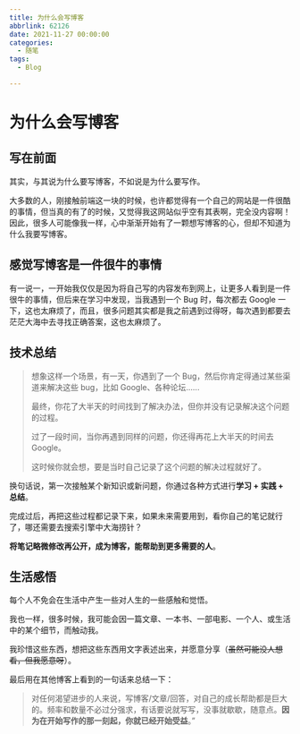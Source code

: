 ```yaml
---
title: 为什么会写博客
abbrlink: 62126
date: 2021-11-27 00:00:00
categories:
  - 随笔
tags:
  - Blog

---
```


# 为什么会写博客

## 写在前面

其实，与其说为什么要写博客，不如说是为什么要写作。

大多数的人，刚接触前端这一块的时候，也许都觉得有一个自己的网站是一件很酷的事情，但当真的有了的时候，又觉得我这网站似乎空有其表啊，完全没内容啊！因此，很多人可能像我一样，心中渐渐开始有了一颗想写博客的心，但却不知道为什么我要写博客。

## 感觉写博客是一件很牛的事情

有一说一，一开始我仅仅是因为将自己写的内容发布到网上，让更多人看到是一件很牛的事情，但后来在学习中发现，当我遇到一个 Bug 时，每次都去 Google 一下，这也太麻烦了，而且，很多问题其实都是我之前遇到过得呀，每次遇到都要去茫茫大海中去寻找正确答案，这也太麻烦了。

## 技术总结

> 想象这样一个场景，有一天，你遇到了一个 Bug，然后你肯定得通过某些渠道来解决这些 bug，比如 Google、各种论坛......
>
> 最终，你花了大半天的时间找到了解决办法，但你并没有记录解决这个问题的过程。
>
> 过了一段时间，当你再遇到同样的问题，你还得再花上大半天的时间去 Google。
>
> 这时候你就会想，要是当时自己记录了这个问题的解决过程就好了。
>

换句话说，第一次接触某个新知识或新问题，你通过各种方式进行**学习 + 实践 + 总结**。

完成过后，再把这些过程都记录下来，如果未来需要用到，看你自己的笔记就行了，哪还需要去搜索引擎中大海捞针？

**将笔记略微修改再公开，成为博客，能帮助到更多需要的人**。

## 生活感悟

每个人不免会在生活中产生一些对人生的一些感触和觉悟。

我也一样，很多时候，我可能会因一篇文章、一本书、一部电影、一个人、或生活中的某个细节，而触动我。

我珍惜这些东西，想把这些东西用文字表述出来，并愿意分享（~~虽然可能没人想看，但我愿意呀~~）。

最后用在其他博客上看到的一句话来总结一下：

> 对任何渴望进步的人来说，写博客/文章/回答，对自己的成长帮助都是巨大的。频率和数量不必过分强求，有话要说就写写，没事就歇歇，随意点。**因为在开始写作的那一刻起，你就已经开始受益**。”
